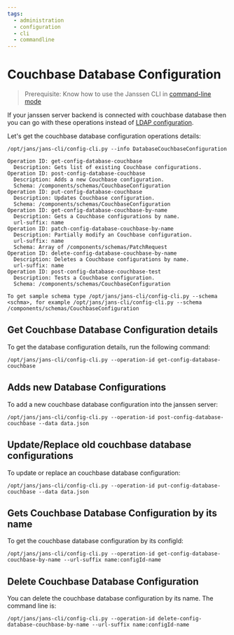 ```yaml
---
tags:
  - administration
  - configuration
  - cli
  - commandline
---
```


# Couchbase Database Configuration

> Prerequisite: Know how to use the Janssen CLI in [command-line mode](../jans-cli/README.md)

If your janssen server backend is connected with couchbase database then you can go with these operations instead of [LDAP configuration](cli-ldap-configuration.md).

Let's get the couchbase database configuration operations details:

```
/opt/jans/jans-cli/config-cli.py --info DatabaseCouchbaseConfiguration
```

```
Operation ID: get-config-database-couchbase
  Description: Gets list of existing Couchbase configurations.
Operation ID: post-config-database-couchbase
  Description: Adds a new Couchbase configuration.
  Schema: /components/schemas/CouchbaseConfiguration
Operation ID: put-config-database-couchbase
  Description: Updates Couchbase configuration.
  Schema: /components/schemas/CouchbaseConfiguration
Operation ID: get-config-database-couchbase-by-name
  Description: Gets a Couchbase configurations by name.
  url-suffix: name
Operation ID: patch-config-database-couchbase-by-name
  Description: Partially modify an Couchbase configuration.
  url-suffix: name
  Schema: Array of /components/schemas/PatchRequest
Operation ID: delete-config-database-couchbase-by-name
  Description: Deletes a Couchbase configurations by name.
  url-suffix: name
Operation ID: post-config-database-couchbase-test
  Description: Tests a Couchbase configuration.
  Schema: /components/schemas/CouchbaseConfiguration

To get sample schema type /opt/jans/jans-cli/config-cli.py --schema <schma>, for example /opt/jans/jans-cli/config-cli.py --schema /components/schemas/CouchbaseConfiguration

```

## Get Couchbase Database Configuration details

To get the database configuration details, run the following command:

```
/opt/jans/jans-cli/config-cli.py --operation-id get-config-database-couchbase
```

## Adds new Database Configurations

To add a new couchbase database configuration into the janssen server:

```
/opt/jans/jans-cli/config-cli.py --operation-id post-config-database-couchbase --data data.json
```


## Update/Replace old couchbase database configurations

To update or replace an couchbase database configuration:

```
/opt/jans/jans-cli/config-cli.py --operation-id put-config-database-couchbase --data data.json
```


## Gets Couchbase Database Configuration by its name

To get the couchbase database configuration by its configId:

```
/opt/jans/jans-cli/config-cli.py --operation-id get-config-database-couchbase-by-name --url-suffix name:configId-name
```

## Delete Couchbase Database Configuration

You can delete the couchbase database configuration by its name.
The command line is:

```
/opt/jans/jans-cli/config-cli.py --operation-id delete-config-database-couchbase-by-name --url-suffix name:configId-name
```


